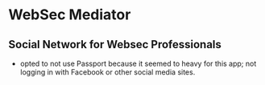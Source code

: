 # WebSec Mediator

## Social Network for Websec Professionals

* opted to not use Passport because it seemed to heavy for this app; not logging in with Facebook or other social media sites.